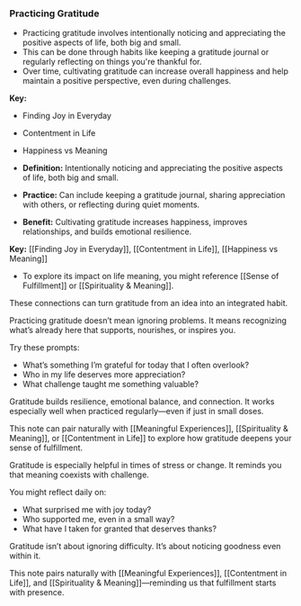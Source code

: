 ### Practicing Gratitude

- Practicing gratitude involves intentionally noticing and appreciating the positive aspects of life, both big and small.
- This can be done through habits like keeping a gratitude journal or regularly reflecting on things you're thankful for.
- Over time, cultivating gratitude can increase overall happiness and help maintain a positive perspective, even during challenges.

**Key:**
- Finding Joy in Everyday
- Contentment in Life
- Happiness vs Meaning


- **Definition:** Intentionally noticing and appreciating the positive aspects of life, both big and small.
- **Practice:** Can include keeping a gratitude journal, sharing appreciation with others, or reflecting during quiet moments.
- **Benefit:** Cultivating gratitude increases happiness, improves relationships, and builds emotional resilience.

**Key:** [[Finding Joy in Everyday]], [[Contentment in Life]], [[Happiness vs Meaning]]

- To explore its impact on life meaning, you might reference [[Sense of Fulfillment]] or [[Spirituality & Meaning]].

These connections can turn gratitude from an idea into an integrated habit.


Practicing gratitude doesn’t mean ignoring problems. It means recognizing what’s already here that supports, nourishes, or inspires you.

Try these prompts:
- What’s something I’m grateful for today that I often overlook?
- Who in my life deserves more appreciation?
- What challenge taught me something valuable?

Gratitude builds resilience, emotional balance, and connection. It works especially well when practiced regularly—even if just in small doses.

This note can pair naturally with [[Meaningful Experiences]], [[Spirituality & Meaning]], or [[Contentment in Life]] to explore how gratitude deepens your sense of fulfillment.


Gratitude is especially helpful in times of stress or change. It reminds you that meaning coexists with challenge.

You might reflect daily on:
- What surprised me with joy today?
- Who supported me, even in a small way?
- What have I taken for granted that deserves thanks?

Gratitude isn’t about ignoring difficulty. It’s about noticing goodness even within it.

This note pairs naturally with [[Meaningful Experiences]], [[Contentment in Life]], and [[Spirituality & Meaning]]—reminding us that fulfillment starts with presence.